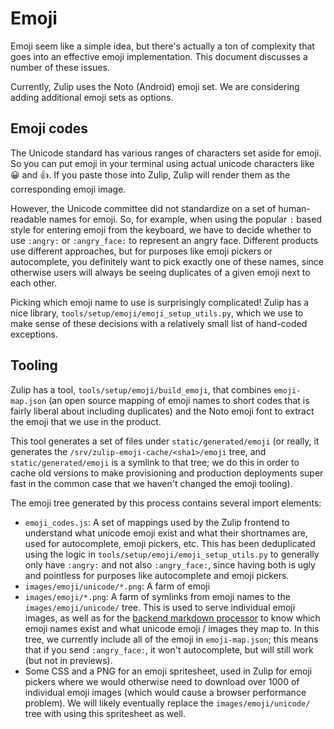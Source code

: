 # Emoji

Emoji seem like a simple idea, but there's actually a ton of
complexity that goes into an effective emoji implementation.  This
document discusses a number of these issues.

Currently, Zulip uses the Noto (Android) emoji set.  We are
considering adding additional emoji sets as options.

## Emoji codes

The Unicode standard has various ranges of characters set aside for
emoji.  So you can put emoji in your terminal using actual unicode
characters like 😀  and 👍.  If you paste those into Zulip, Zulip will
render them as the corresponding emoji image.

However, the Unicode committee did not standardize on a set of
human-readable names for emoji.  So, for example, when using the
popular `:` based style for entering emoji from the keyboard, we have
to decide whether to use `:angry:` or `:angry_face:` to represent an
angry face.  Different products use different approaches, but for
purposes like emoji pickers or autocomplete, you definitely want to
pick exactly one of these names, since otherwise users will always be
seeing duplicates of a given emoji next to each other.

Picking which emoji name to use is surprisingly complicated!  Zulip
has a nice library, `tools/setup/emoji/emoji_setup_utils.py`, which we
use to make sense of these decisions with a relatively small list of
hand-coded exceptions.

## Tooling

Zulip has a tool, `tools/setup/emoji/build_emoji`, that combines
`emoji-map.json` (an open source mapping of emoji names to short
codes that is fairly liberal about including duplicates) and the
Noto emoji font to extract the emoji that we use in the product.

This tool generates a set of files under `static/generated/emoji` (or
really, it generates the `/srv/zulip-emoji-cache/<sha1>/emoji` tree,
and `static/generated/emoji` is a symlink to that tree; we do this in
order to cache old versions to make provisioning and production
deployments super fast in the common case that we haven't changed the
emoji tooling).

The emoji tree generated by this process contains several import elements:
* `emoji_codes.js`: A set of mappings used by the Zulip frontend to
  understand what unicode emoji exist and what their shortnames are,
  used for autocomplete, emoji pickers, etc.  This has been
  deduplicated using the logic in
  `tools/setup/emoji/emoji_setup_utils.py` to generally only have
  `:angry:` and not also `:angry_face:`, since having both is ugly and
  pointless for purposes like autocomplete and emoji pickers.
* `images/emoji/unicode/*.png`: A farm of emoji
* `images/emoji/*.png`: A farm of symlinks from emoji names to the
  `images/emoji/unicode/` tree.  This is used to serve individual emoji
  images, as well as for the
  [backend markdown processor](markdown.html) to know which emoji
  names exist and what unicode emoji / images they map to.  In this
  tree, we currently include all of the emoji in `emoji-map.json`;
  this means that if you send `:angry_face:`, it won't autocomplete,
  but will still work (but not in previews).
* Some CSS and a PNG for an emoji spritesheet, used in Zulip for emoji
  pickers where we would otherwise need to download over 1000 of
  individual emoji images (which would cause a browser performance
  problem).  We will likely eventually replace the
  `images/emoji/unicode/` tree with using this spritesheet as well.
